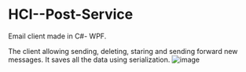 # HCI--Post-Service
Email client made in C#- WPF.

The client allowing sending, deleting, staring and sending forward new messages. It saves all the data using serialization.
![image](https://user-images.githubusercontent.com/32642333/84576646-a610e680-adb6-11ea-9da7-82b3c9ac7567.png)
